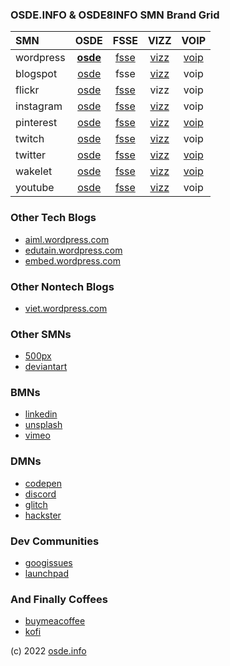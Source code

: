 ### OSDE.INFO & OSDE8INFO SMN Brand Grid ###

| SMN   | OSDE  |  FSSE  | VIZZ  | VOIP  |
| :---  | :---: |  :---: | :---: | :---: |
| wordpress | **[osde](https://osde8info.wordpress.com)** | [fsse](https://fsse8info.wordpress.com) | [vizz](https://vizz8info.wordpress.com) | [voip](https://voippix.wordpress.com) |
| blogspot | [osde](https://osde8info.blogspot.com/) | fsse | [vizz](https://vizz8info.blogspot.com/) | voip |
| flickr | [osde](https://www.flickr.com/photos/osde-info/) | [fsse](https://www.flickr.com/photos/fsse-info/) | vizz | voip |
| instagram | [osde](https://www.instagram.com/osde8info/) | [fsse](https://www.instagram.com/fsse8info/) | [vizz](https://www.instagram.com/vizz8info/) | voip |
| pinterest | [osde](https://www.pinterest.co.uk/osde8info/) | [fsse](https://www.pinterest.co.uk/fsse8info/) | [vizz](https://www.pinterest.co.uk/vizz8info/) | [voip](https://www.pinterest.co.uk/voip8info/) |
| twitch | [osde](https://www.twitch.tv/osde8info) | [fsse](https://www.twitch.tv/fsse8info) | [vizz](https://www.twitch.tv/vizz8info) | voip |
| twitter | [osde](https://twitter.com/osde8info) | [fsse](https://twitter.com/fsse8info) | [vizz](https://twitter.com/vizz8info) | [voip](https://twitter.com/voip8info) |
| wakelet | [osde](https://wakelet.com/@osde8info) | [fsse](https://wakelet.com/@fsse8info) | [vizz](https://wakelet.com/@vizz8info) | [voip](https://wakelet.com/@voippix) |
| youtube | [osde](https://www.youtube.com/channel/UCxmH22VDvp53C-Hs3D9bhcg) | [fsse](https://www.youtube.com/channel/UCbHVJiNo5P-MOnBt4c1SE2A) | [vizz](https://www.youtube.com/channel/UCzMNTUfeU5eZmp-RzkiANag) | voip |

### Other Tech Blogs ###
- [aiml.wordpress.com](https://aidlml.wordpress.com)
- [edutain.wordpress.com](https://edutain8.wordpress.com)
- [embed.wordpress.com](https://embed8.wordpress.com)

### Other Nontech Blogs ###
- [viet.wordpress.com](https://lovevietnamese.wordpress.com/)

### Other SMNs ###
- [500px](https://500px.com/p/osde8info?view=photos)
- [deviantart](https://www.deviantart.com/osde8info)

### BMNs ###
- [linkedin](https://www.linkedin.com/)
- [unsplash](https://unsplash.com/@osde8info)
- [vimeo](https://vimeo.com/osde8info)

### DMNs ###
- [codepen](https://codepen.io/osde8info/)
- [discord](https://discord.com/channels/@me)
- [glitch](https://glitch.com/@osde8info)
- [hackster](https://www.hackster.io/osde8info)

### Dev Communities ###
- [googissues](https://issuetracker.google.com/hotlists/1743334)
- [launchpad](https://launchpad.net/~osde8info)
 
### And Finally Coffees ###
- [buymeacoffee](https://www.buymeacoffee.com/VbmwyiF)
- [kofi](https://ko-fi.com/osde8info)

(c) 2022 [osde.info](https://osde.info)
